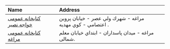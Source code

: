 | Name                                                                                         | Address                                                   |
|:---------------------------------------------------------------------------------------------|:----------------------------------------------------------|
| [كتابخانه عمومی خواجه نصیر](https://lib.ir/fa/library/339/كتابخانه-عمومی-خواجه-نصیر/search/) | مراغه - شهرك ولي عصر - خيابان پروين اعتصامي - كوي مهديه . |
| [كتابخانه عمومی مراغه](https://lib.ir/fa/library/266/كتابخانه-عمومی-مراغه/search/)           | مراغه -  ميدان پاسداران - ابتداي خيابان معلم شمالى.       |